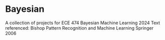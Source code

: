 # Bayesian
A collection of projects for ECE 474 Bayesian Machine Learning 2024
Text referenced: Bishop Pattern Recognition and Machine Learning Springer 2006
